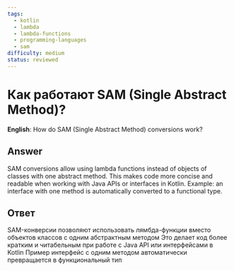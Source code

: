 ```yaml
---
tags:
  - kotlin
  - lambda
  - lambda-functions
  - programming-languages
  - sam
difficulty: medium
status: reviewed
---
```


# Как работают SAM (Single Abstract Method)?

**English**: How do SAM (Single Abstract Method) conversions work?

## Answer

SAM conversions allow using lambda functions instead of objects of classes with one abstract method. This makes code more concise and readable when working with Java APIs or interfaces in Kotlin. Example: an interface with one method is automatically converted to a functional type.

## Ответ

SAM-конверсии позволяют использовать лямбда-функции вместо объектов классов с одним абстрактным методом Это делает код более кратким и читабельным при работе с Java API или интерфейсами в Kotlin Пример интерфейс с одним методом автоматически превращается в функциональный тип

